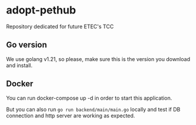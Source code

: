 # adopt-pethub
Repository dedicated for future ETEC's TCC

## Go version
We use golang v1.21, so please, make sure this is the version you download and install.

## Docker
You can run docker-compose up -d in order to start this application.

But you can also run `go run backend/main/main.go` locally and test if DB connection and http server are working as expected.